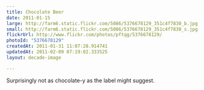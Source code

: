```yaml
---
title: Chocolate Beer
date: 2011-01-15
large: http://farm6.static.flickr.com/5086/5376678129_351c4f7830_b.jpg
small: http://farm6.static.flickr.com/5086/5376678129_351c4f7830_s.jpg
flickrUrl: http://www.flickr.com/photos/pftqg/5376678129/
photoId: "5376678129"
createdAt: 2011-01-31 11:07:28.914741
updatedAt: 2011-02-09 07:19:02.333525
layout: decade-image

---
```

Surprisingly not as chocolate-y as the label might suggest.

